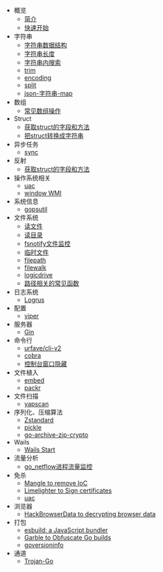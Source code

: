 - 概览
  - [简介](zh-cn/intro)
  - [快速开始](zh-cn/quickstart)
- 字符串
  - [字符串数据结构](zh-cn/string_structure)
  - [字符串长度](zh-cn/string_length)
  - [字符串内搜索](zh-cn/string_search)
  - [trim](zh-cn/string_trim)
  - [encoding](zh-cn/string_encoding)
  - [split](zh-cn/string_split)
  - [json-字符串-map](zh-cn/json)
- 数组
  - [常见数组操作](zh-cn/array)
- Struct
  - [获取struct的字段和方法](zh-cn/refect_fileds)
  - [把struct转换成字符串](zh-cn/struct_string)
- 异步任务
  - [sync](zh-cn/sync)
- 反射
  - [获取struct的字段和方法](zh-cn/refect_fileds)
- 操作系统相关
  - [uac](zh-cn/uac)
  - [window WMI](zh-cn/wmi)
- 系统信息
  - [gopsutil](zh-cn/gopsutil)
- 文件系统
  - [读文件](zh-cn/readfile)
  - [读目录](zh-cn/readdir)
  - [fsnotify文件监控](zh-cn/fsnotify)
  - [临时文件](zh-cn/ioutil_temp)
  - [filepath](zh-cn/filepath)
  - [filewalk](zh-cn/filewalk)
  - [logicdrive](zh-cn/logicdrive)
  - [路径相关的常见函数](zh-cn/pathfuncs)
- 日志系统
  - [Logrus](zh-cn/logrus)
- 配置
  - [viper](zh-cn/viper)
- 服务器
  - [Gin](zh-cn/gin)
- 命令行
  - [urfave/cli-v2](zh-cn/urfave_cli)
  - [cobra](zh-cn/cobra)
  - [控制台窗口隐藏](zh-cn/console_window)
- 文件植入
  - [embed](zh-cn/embed)
  - [packr](zh-cn/packr) 
- 文件扫描
  - [yapscan](zh-cn/yapscan)
- 序列化、压缩算法
  - [Zstandard](zh-cn/zstd)
  - [pickle](zh-cn/pickle)
  - [go-archive-zip-crypto](zh-cn/go-archive-zip-crypto)
- Wails
  - [Wails Start](zh-cn/wails_start)
- 流量分析
  - [go_netflow进程流量监控](zh-cn/go_netflow)
- 免杀
  - [Mangle to remove IoC](zh-cn/Mangle)
  - [Limelighter to Sign certificates](zh-cn/Limelighter)
  - [uac](zh-cn/uac)
- 浏览器
  - [HackBrowserData to decrypting browser data](zh-cn/HackBrowserData)
- 打包
  - [esbuild: a JavaScript bundler](zh-cn/esbuild)
  - [Garble to Obfuscate Go builds](zh-cn/garble)
  - [goversioninfo](zh-cn/goversioninfo)
- 通道
  - [Trojan-Go](zh-cn/Trojan-Go)